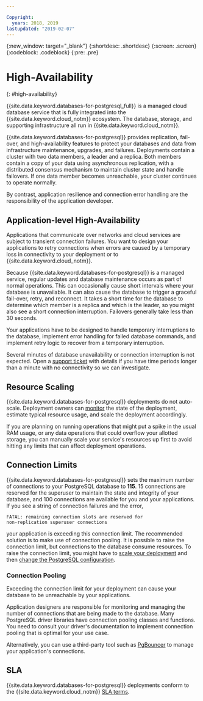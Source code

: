 ```yaml
---

Copyright:
  years: 2018, 2019
lastupdated: "2019-02-07"
---
```


{:new_window: target="_blank"}
{:shortdesc: .shortdesc}
{:screen: .screen}
{:codeblock: .codeblock}
{:pre: .pre}

# High-Availability
{: #high-availability}

{{site.data.keyword.databases-for-postgresql_full}} is a managed cloud database service that is fully integrated into the {{site.data.keyword.cloud_notm}} ecosystem. The database, storage, and supporting infrastructure all run in {{site.data.keyword.cloud_notm}}.

{{site.data.keyword.databases-for-postgresql}} provides replication, fail-over, and high-availability features to protect your databases and data from infrastructure maintenance, upgrades, and failures. Deployments contain a cluster with two data members, a leader and a replica. Both members contain a copy of your data using asynchronous replication, with a distributed consensus mechanism to maintain cluster state and handle failovers. If one data member becomes unreachable, your cluster continues to operate normally.

By contrast, application resilience and connection error handling are the responsibility of the application developer.

## Application-level High-Availability

Applications that communicate over networks and cloud services are subject to transient connection failures. You want to design your applications to retry connections when errors are caused by a temporary loss in connectivity to your deployment or to {{site.data.keyword.cloud_notm}}.

Because {{site.data.keyword.databases-for-postgresql}} is a managed service, regular updates and database maintenance occurs as part of normal operations. This can occasionally cause short intervals where your database is unavailable. It can also cause the database to trigger a graceful fail-over, retry, and reconnect. It takes a short time for the database to determine which member is a replica and which is the leader, so you might also see a short connection interruption. Failovers generally take less than 30 seconds.

Your applications have to be designed to handle temporary interruptions to the database, implement error handling for failed database commands, and implement retry logic to recover from a temporary interruption.

Several minutes of database unavailability or connection interruption is not expected. Open a [support ticket](https://cloud.ibm.com/unifiedsupport/cases/add) with details if you have time periods longer than a minute with no connectivity so we can investigate.

## Resource Scaling

{{site.data.keyword.databases-for-postgresql}} deployments do not auto-scale. Deployment owners can [monitor](/docs/services/databases-for-postgresql?topic=databases-for-postgresql-monitoring) the state of the deployment, estimate typical resource usage, and scale the deployment accordingly.

If you are planning on running operations that might put a spike in the usual RAM usage, or any data operations that could overflow your allotted storage, you can manually scale your service's resources up first to avoid hitting any limits that can affect deployment operations.

## Connection Limits 

{{site.data.keyword.databases-for-postgresql}} sets the maximum number of connections to your PostgreSQL database to **115**. 15 connections are reserved for the superuser to maintain the state and integrity of your database, and 100 connections are available for you and your applications. If you see a string of connection failures and the error,
```
FATAL: remaining connection slots are reserved for
non-replication superuser connections
```
your application is exceeding this connection limit. The recommended solution is to make use of connection pooling. It is possible to raise the connection limit, but connections to the database consume resources. To raise the connection limit, you might have to [scale your deployment](/docs/services/databases-for-postgresql?topic=databases-for-postgresql-dashboard-settings#scaling-resources) and then [change the PostgreSQL configuration](/docs/services/databases-for-postgresql?topic=databases-for-postgresql-changing-configuration#changing-configuration).

### Connection Pooling

Exceeding the connection limit for your deployment can cause your database to be unreachable by your applications.

Application designers are responsible for monitoring and managing the number of connections that are being made to the database. Many PostgreSQL driver libraries have connection pooling classes and functions. You need to consult your driver's documentation to implement connection pooling that is optimal for your use case.

Alternatively, you can use a third-party tool such as [PgBouncer](https://pgbouncer.github.io/) to manage your application's connections.

## SLA

{{site.data.keyword.databases-for-postgresql}} deployments conform to the {{site.data.keyword.cloud_notm}} [SLA terms](/docs/overview?topic=overview-SLAs#SLAs).

